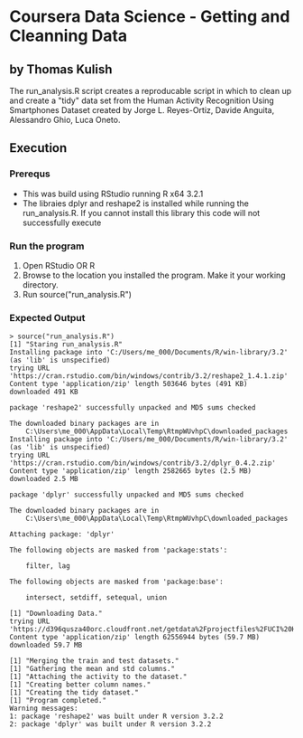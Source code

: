 # Coursera Data Science - Getting and Cleanning Data
## by Thomas Kulish

The run_analysis.R script creates a reproducable script in which to clean up and create a "tidy" data set from the Human Activity Recognition Using Smartphones Dataset created by Jorge L. Reyes-Ortiz, Davide Anguita, Alessandro Ghio, Luca Oneto. 

## Execution

### Prerequs
* This was build using RStudio running R x64 3.2.1
* The libraies dplyr and reshape2 is installed while running the run_analysis.R. If you cannot install this library this code will not successfully execute

### Run the program
1. Open RStudio OR R
2. Browse to the location you installed the program. Make it your working directory.
3. Run source("run_analysis.R")

### Expected Output
```
> source("run_analysis.R")
[1] "Staring run_analysis.R"
Installing package into 'C:/Users/me_000/Documents/R/win-library/3.2'
(as 'lib' is unspecified)
trying URL 'https://cran.rstudio.com/bin/windows/contrib/3.2/reshape2_1.4.1.zip'
Content type 'application/zip' length 503646 bytes (491 KB)
downloaded 491 KB

package 'reshape2' successfully unpacked and MD5 sums checked

The downloaded binary packages are in
	C:\Users\me_000\AppData\Local\Temp\RtmpWUvhpC\downloaded_packages
Installing package into 'C:/Users/me_000/Documents/R/win-library/3.2'
(as 'lib' is unspecified)
trying URL 'https://cran.rstudio.com/bin/windows/contrib/3.2/dplyr_0.4.2.zip'
Content type 'application/zip' length 2582665 bytes (2.5 MB)
downloaded 2.5 MB

package 'dplyr' successfully unpacked and MD5 sums checked

The downloaded binary packages are in
	C:\Users\me_000\AppData\Local\Temp\RtmpWUvhpC\downloaded_packages

Attaching package: 'dplyr'

The following objects are masked from 'package:stats':

    filter, lag

The following objects are masked from 'package:base':

    intersect, setdiff, setequal, union

[1] "Downloading Data."
trying URL 'https://d396qusza40orc.cloudfront.net/getdata%2Fprojectfiles%2FUCI%20HAR%20Dataset.zip'
Content type 'application/zip' length 62556944 bytes (59.7 MB)
downloaded 59.7 MB

[1] "Merging the train and test datasets."
[1] "Gathering the mean and std columns."
[1] "Attaching the activity to the dataset."
[1] "Creating better column names."
[1] "Creating the tidy dataset."
[1] "Program completed."
Warning messages:
1: package 'reshape2' was built under R version 3.2.2 
2: package 'dplyr' was built under R version 3.2.2 
```